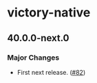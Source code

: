 # victory-native

## 40.0.0-next.0

### Major Changes

- First next release. ([#82](https://github.com/FormidableLabs/victory-native-xl/pull/82))
